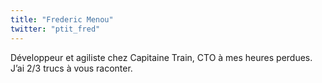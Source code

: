 ```yaml
---
title: "Frederic Menou"
twitter: "ptit_fred"
---
```


Développeur et agiliste chez Capitaine Train, CTO à mes heures perdues. J’ai 2/3
trucs à vous raconter.
